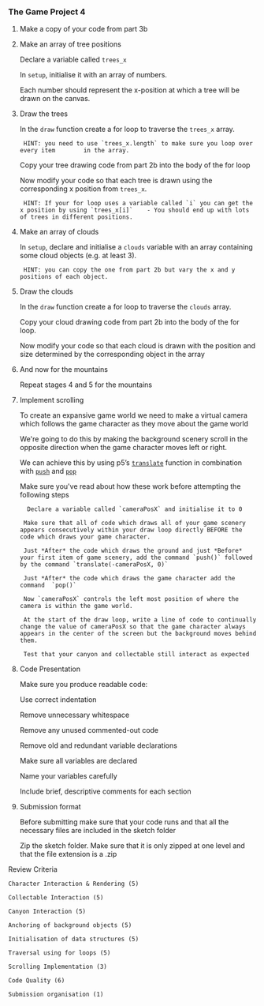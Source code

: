 ### The Game Project 4

1. Make a copy of your code from part 3b

2. Make an array of tree positions

    Declare a variable called `trees_x`    

    In `setup`, initialise it with an array of numbers.    

    Each number should represent the x-position at which a tree will be drawn on the canvas.

3. Draw the trees    

     In the `draw` function create a for loop to traverse the `trees_x` array.        

        HINT: you need to use `trees_x.length` to make sure you loop over every item        in the array.    

    Copy your tree drawing code from part 2b into the body of the for loop    

    Now modify your code so that each tree is drawn using the corresponding x position    from `trees_x`.         

        HINT: If your for loop uses a variable called `i` you can get the x position by using `trees_x[i]`    - You should end up with lots of trees in different positions.

4. Make an array of clouds

     In `setup`, declare and initialise a `clouds` variable with an array containing some cloud objects (e.g. at least 3).         

        HINT: you can copy the one from part 2b but vary the x and y positions of each object.

5. Draw the clouds

      In the `draw` function create a for loop to traverse the `clouds` array. 

    Copy your cloud drawing code from part 2b into the body of the for loop.    

    Now modify your code so that each cloud is drawn with the position and size determined by the corresponding object in the array

6. And now for the mountains

    Repeat stages 4 and 5 for the mountains

7. Implement scrolling

    To create an expansive game world we need to make a virtual camera which follows the game character as they move about the game world    

    We're going to do this by making the background scenery scroll in the opposite direction when the game character moves left or right.    

    We can achieve this by using p5’s [`translate`](https://p5js.org/reference/#/p5/translate) function in combination    with [`push`](https://p5js.org/reference/#/p5/push) and [`pop`](https://p5js.org/reference/#/p5/pop)    

    Make sure you've read about how these work before attempting the following steps

         Declare a variable called `cameraPosX` and initialise it to 0    

        Make sure that all of code which draws all of your game scenery appears consecutively within your draw loop directly BEFORE the code which draws your game character.    

        Just *After* the code which draws the ground and just *Before* your first item of game scenery, add the command `push()` followed by the command `translate(-cameraPosX, 0)`

        Just *After* the code which draws the game character add the command  `pop()`    

        Now `cameraPosX` controls the left most position of where the camera is within the game world.     

        At the start of the draw loop, write a line of code to continually change the value of cameraPosX so that the game character always appears in the center of the screen but the background moves behind them.   

        Test that your canyon and collectable still interact as expected

8. Code Presentation

    Make sure you produce readable code:        

    Use correct indentation        

    Remove unnecessary whitespace         

    Remove any unused commented-out code        

    Remove old and redundant variable declarations        

    Make sure all variables are declared        

    Name your variables carefully        

    Include brief, descriptive comments for each section 

9. Submission format    

    Before submitting make sure that your code runs and that all the necessary files are included in the sketch folder    

    Zip the sketch folder. Make sure that it is only zipped at one level and that the file extension is a .zip

Review Criteria

    Character Interaction & Rendering (5)

    Collectable Interaction (5)

    Canyon Interaction (5)

    Anchoring of background objects (5)

    Initialisation of data structures (5)

    Traversal using for loops (5)

    Scrolling Implementation (3)

    Code Quality (6)

    Submission organisation (1)